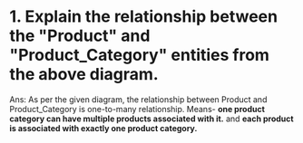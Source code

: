 # 1. Explain the relationship between the "Product" and "Product_Category" entities from the above diagram.
Ans: As per the given diagram, the relationship between Product and Product_Category is one-to-many relationship. Means- **one product category can have multiple products associated with it.** and **each product is associated with exactly one product category.**
